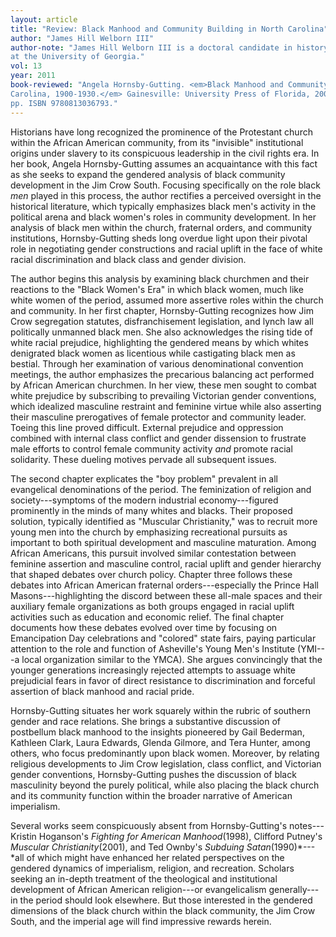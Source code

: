 ```yaml
---
layout: article
title: "Review: Black Manhood and Community Building in North Carolina"
author: "James Hill Welborn III"
author-note: "James Hill Welborn III is a doctoral candidate in history
at the University of Georgia."
vol: 13
year: 2011
book-reviewed: "Angela Hornsby-Gutting. <em>Black Manhood and Community Building in North
Carolina, 1900-1930.</em> Gainesville: University Press of Florida, 2009. 244
pp. ISBN 9780813036793."
---
```


Historians have long recognized the prominence of the Protestant church
within the African American community, from its "invisible"
institutional origins under slavery to its conspicuous leadership in the
civil rights era. In her book, Angela Hornsby-Gutting assumes an
acquaintance with this fact as she seeks to expand the gendered analysis
of black community development in the Jim Crow South. Focusing
specifically on the role black *men* played in this process, the author
rectifies a perceived oversight in the historical literature, which
typically emphasizes black men's activity in the political arena and
black women's roles in community development. In her analysis of black
men within the church, fraternal orders, and community institutions,
Hornsby-Gutting sheds long overdue light upon their pivotal role in
negotiating gender constructions and racial uplift in the face of white
racial discrimination and black class and gender division.

The author begins this analysis by examining black churchmen and their
reactions to the "Black Women's Era" in which black women, much like
white women of the period, assumed more assertive roles within the
church and community. In her first chapter, Hornsby-Gutting recognizes
how Jim Crow segregation statutes, disfranchisement legislation, and
lynch law all politically unmanned black men. She also acknowledges the
rising tide of white racial prejudice, highlighting the gendered means
by which whites denigrated black women as licentious while castigating
black men as bestial. Through her examination of various denominational
convention meetings, the author emphasizes the precarious balancing act
performed by African American churchmen. In her view, these men sought
to combat white prejudice by subscribing to prevailing Victorian gender
conventions, which idealized masculine restraint and feminine virtue
while also asserting their masculine prerogatives of female protector
and community leader. Toeing this line proved difficult. External
prejudice and oppression combined with internal class conflict and
gender dissension to frustrate male efforts to control female community
activity *and* promote racial solidarity. These dueling motives pervade
all subsequent issues.

The second chapter explicates the "boy problem" prevalent in all
evangelical denominations of the period. The feminization of religion
and society---symptoms of the modern industrial economy---figured
prominently in the minds of many whites and blacks. Their proposed
solution, typically identified as "Muscular Christianity," was to
recruit more young men into the church by emphasizing recreational
pursuits as important to both spiritual development and masculine
maturation. Among African Americans, this pursuit involved similar
contestation between feminine assertion and masculine control, racial
uplift and gender hierarchy that shaped debates over church policy.
Chapter three follows these debates into African American fraternal
orders---especially the Prince Hall Masons---highlighting the discord
between these all-male spaces and their auxiliary female organizations
as both groups engaged in racial uplift activities such as education and
economic relief. The final chapter documents how these debates evolved
over time by focusing on Emancipation Day celebrations and "colored"
state fairs, paying particular attention to the role and function of
Asheville's Young Men's Institute (YMI---a local organization similar to
the YMCA). She argues convincingly that the younger generations
increasingly rejected attempts to assuage white prejudicial fears in
favor of direct resistance to discrimination and forceful assertion of
black manhood and racial pride.

Hornsby-Gutting situates her work squarely within the rubric of southern
gender and race relations. She brings a substantive discussion of
postbellum black manhood to the insights pioneered by Gail Bederman,
Kathleen Clark, Laura Edwards, Glenda Gilmore, and Tera Hunter, among
others, who focus predominantly upon black women. Moreover, by relating
religious developments to Jim Crow legislation, class conflict, and
Victorian gender conventions, Hornsby-Gutting pushes the discussion of
black masculinity beyond the purely political, while also placing the
black church and its community function within the broader narrative of
American imperialism.

Several works seem conspicuously absent from Hornsby-Gutting's
notes---Kristin Hoganson's *Fighting for American Manhood*(1998), Clifford
Putney's *Muscular Christianity*(2001), and Ted Ownby's *Subduing
Satan*(1990)*---*all of which might have enhanced her related perspectives
on the gendered dynamics of imperialism, religion, and recreation.
Scholars seeking an in-depth treatment of the theological and
institutional development of African American religion---or evangelicalism
generally---in the period should look elsewhere. But those interested in
the gendered dimensions of the black church within the black community,
the Jim Crow South, and the imperial age will find impressive rewards
herein.
